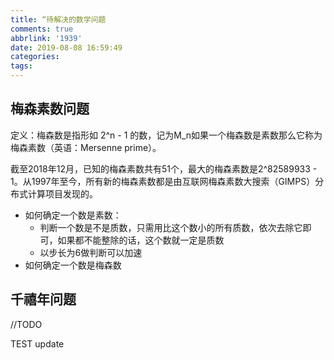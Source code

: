 ```yaml
---
title: “待解决的数学问题
comments: true
abbrlink: '1939'
date: 2019-08-08 16:59:49
categories:
tags:
---
```



## 梅森素数问题

定义：梅森数是指形如 2^n - 1 的数，记为M_n如果一个梅森数是素数那么它称为梅森素数（英语：Mersenne prime）。

截至2018年12月，已知的梅森素数共有51个，最大的梅森素数是2^82589933 - 1。从1997年至今，所有新的梅森素数都是由互联网梅森素数大搜索（GIMPS）分布式计算项目发现的。

- 如何确定一个数是素数：
  - 判断一个数是不是质数，只需用比这个数小的所有质数，依次去除它即可，如果都不能整除的话，这个数就一定是质数
  - 以步长为6做判断可以加速
- 如何确定一个数是梅森数



## 千禧年问题

//TODO

TEST update
